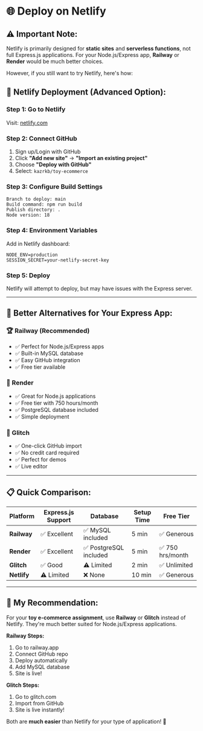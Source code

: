# 🌐 **Deploy on Netlify**

## ⚠️ **Important Note:**
Netlify is primarily designed for **static sites** and **serverless functions**, not full Express.js applications. For your Node.js/Express app, **Railway** or **Render** would be much better choices.

However, if you still want to try Netlify, here's how:

## 🚀 **Netlify Deployment (Advanced Option):**

### **Step 1: Go to Netlify**
Visit: [netlify.com](https://netlify.com)

### **Step 2: Connect GitHub**
1. Sign up/Login with GitHub
2. Click **"Add new site"** → **"Import an existing project"**
3. Choose **"Deploy with GitHub"**
4. Select: `kazrkb/toy-ecommerce`

### **Step 3: Configure Build Settings**
```
Branch to deploy: main
Build command: npm run build
Publish directory: .
Node version: 18
```

### **Step 4: Environment Variables**
Add in Netlify dashboard:
```
NODE_ENV=production
SESSION_SECRET=your-netlify-secret-key
```

### **Step 5: Deploy**
Netlify will attempt to deploy, but may have issues with the Express server.

---

## 🎯 **Better Alternatives for Your Express App:**

### **🏆 Railway (Recommended)**
- ✅ Perfect for Node.js/Express apps
- ✅ Built-in MySQL database
- ✅ Easy GitHub integration
- ✅ Free tier available

### **🏅 Render**
- ✅ Great for Node.js applications
- ✅ Free tier with 750 hours/month
- ✅ PostgreSQL database included
- ✅ Simple deployment

### **🥇 Glitch**
- ✅ One-click GitHub import
- ✅ No credit card required
- ✅ Perfect for demos
- ✅ Live editor

---

## 📋 **Quick Comparison:**

| Platform | Express.js Support | Database | Setup Time | Free Tier |
|----------|-------------------|----------|------------|-----------|
| **Railway** | ✅ Excellent | ✅ MySQL included | 5 min | ✅ Generous |
| **Render** | ✅ Excellent | ✅ PostgreSQL included | 5 min | ✅ 750 hrs/month |
| **Glitch** | ✅ Good | ⚠️ Limited | 2 min | ✅ Unlimited |
| **Netlify** | ⚠️ Limited | ❌ None | 10 min | ✅ Generous |

---

## 🚀 **My Recommendation:**

For your **toy e-commerce assignment**, use **Railway** or **Glitch** instead of Netlify. They're much better suited for Node.js/Express applications.

**Railway Steps:**
1. Go to railway.app
2. Connect GitHub repo
3. Deploy automatically
4. Add MySQL database
5. Site is live!

**Glitch Steps:**
1. Go to glitch.com
2. Import from GitHub
3. Site is live instantly!

Both are **much easier** than Netlify for your type of application! 🎯